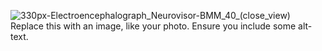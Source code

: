 ![330px-Electroencephalograph_Neurovisor-BMM_40_(close_view)](https://user-images.githubusercontent.com/89703153/131263619-83fda295-1103-43f6-bd01-a33e98d73694.jpg)
Replace this with an image, like your photo. Ensure you include some alt-text.
